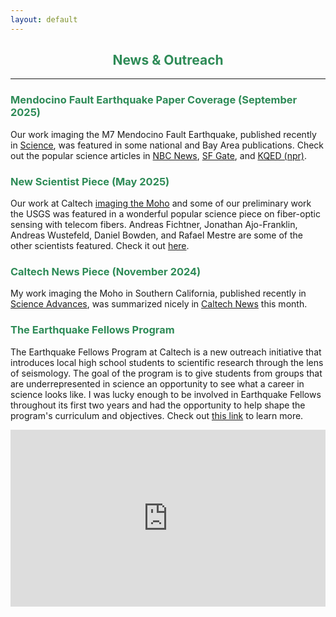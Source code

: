 ```yaml
---
layout: default
---
```


<h2 align="center" style="color:SeaGreen">
  News & Outreach
</h2>

* * *
<h3 style="color:SeaGreen">
  Mendocino Fault Earthquake Paper Coverage (September 2025)
</h3>

Our work imaging the M7 Mendocino Fault Earthquake, published recently in [Science](https://www.science.org/stoken/author-tokens/ST-2925/full), was featured in some national and Bay Area publications. Check out the popular science articles in [NBC News](https://www.nbcnews.com/science/earthquakes/lasers-fiber-optics-tiny-vibrations-tease-way-warn-earthquakes-rcna233568), [SF Gate](https://www.sfgate.com/bayarea/article/usgs-study-21067213.php), and [KQED (npr)](https://www.kqed.org/science/1998623/fiber-optic-cables-could-revolutionize-earthquake-detection-and-monitoring).

<h3 style="color:SeaGreen">
  New Scientist Piece (May 2025)
</h3>

Our work at Caltech [imaging the Moho](https://www.science.org/doi/full/10.1126/sciadv.adr3327) and some of our preliminary work the USGS was featured in a wonderful popular science piece on fiber-optic sensing with telecom fibers. Andreas Fichtner, Jonathan Ajo-Franklin, Andreas Wustefeld, Daniel Bowden, and Rafael Mestre are some of the other scientists featured. Check it out [here](https://www.newscientist.com/article/2478861-how-buried-cables-are-revealing-earths-interior-in-incredible-detail/).

<h3 style="color:SeaGreen">
  Caltech News Piece (November 2024)
</h3>

My work imaging the Moho in Southern California, published recently in [Science Advances](https://www.science.org/doi/full/10.1126/sciadv.adr3327), was summarized nicely in [Caltech News](https://www.caltech.edu/about/news/new-technique-to-look-deep-within-tectonic-plates) this month.

<h3 style="color:SeaGreen">
  The Earthquake Fellows Program
</h3>

The Earthquake Fellows Program at Caltech is a new outreach initiative that introduces local high school students to scientific research through the lens of seismology. The goal of the program is to give students from groups that are underrepresented in science an opportunity to see what a career in science looks like. I was lucky enough to be involved in Earthquake Fellows throughout its first two years and had the opportunity to help shape the program's curriculum and objectives. Check out [this link](https://www.caltech.edu/about/news/caltech-earthquake-fellows) to learn more.

<div style="position: relative; padding-bottom: 56.25%; height: 0; overflow: hidden; max-width: 100%; height: auto;">
    <iframe style="position: absolute; top: 0; left: 0; width: 100%; height: 100%;" 
    src="https://www.youtube.com/embed/yyukfXZEOFI" frameborder="0" allowfullscreen></iframe>
</div>
